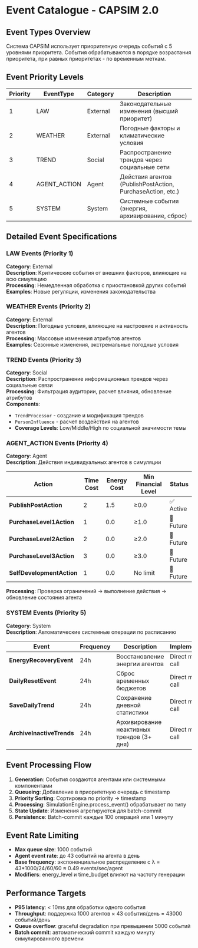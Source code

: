 # Event Catalogue - CAPSIM 2.0

## Event Types Overview

Система CAPSIM использует приоритетную очередь событий с 5 уровнями приоритета. События обрабатываются в порядке возрастания приоритета, при равных приоритетах - по временным меткам.

## Event Priority Levels

| Priority | EventType | Category | Description |
|----------|-----------|----------|-------------|
| 1 | LAW | External | Законодательные изменения (высший приоритет) |
| 2 | WEATHER | External | Погодные факторы и климатические условия |
| 3 | TREND | Social | Распространение трендов через социальные сети |
| 4 | AGENT_ACTION | Agent | Действия агентов (PublishPostAction, PurchaseAction, etc.) |
| 5 | SYSTEM | System | Системные события (энергия, архивирование, сброс) |

## Detailed Event Specifications

### LAW Events (Priority 1)
**Category**: External  
**Description**: Критические события от внешних факторов, влияющие на всю симуляцию  
**Processing**: Немедленная обработка с приостановкой других событий  
**Examples**: Новые регуляции, изменения законодательства

### WEATHER Events (Priority 2)  
**Category**: External  
**Description**: Погодные условия, влияющие на настроение и активность агентов  
**Processing**: Массовые изменения атрибутов агентов  
**Examples**: Сезонные изменения, экстремальные погодные условия

### TREND Events (Priority 3)
**Category**: Social  
**Description**: Распространение информационных трендов через социальные связи  
**Processing**: Фильтрация аудитории, расчет влияния, обновление атрибутов  
**Components**:
- `TrendProcessor` - создание и модификация трендов
- `PersonInfluence` - расчет воздействия на агентов
- **Coverage Levels**: Low/Middle/High по социальной значимости темы

### AGENT_ACTION Events (Priority 4)
**Category**: Agent  
**Description**: Действия индивидуальных агентов в симуляции  

| Action | Time Cost | Energy Cost | Min Financial Level | Status |
|--------|-----------|-------------|-------------------|---------|
| **PublishPostAction** | 2 | 1.5 | ≥0.0 | ✅ Active |
| **PurchaseLevel1Action** | 1 | 0.0 | ≥1.0 | 🚧 Future |
| **PurchaseLevel2Action** | 2 | 0.0 | ≥2.0 | 🚧 Future |  
| **PurchaseLevel3Action** | 3 | 0.0 | ≥3.0 | 🚧 Future |
| **SelfDevelopmentAction** | 1 | 0.0 | No limit | 🚧 Future |

**Processing**: Проверка ограничений → выполнение действия → обновление состояния агента

### SYSTEM Events (Priority 5)
**Category**: System  
**Description**: Автоматические системные операции по расписанию  

| Event | Frequency | Description | Implementation |
|-------|-----------|-------------|----------------|
| **EnergyRecoveryEvent** | 24h | Восстановление энергии агентов | Direct method call |
| **DailyResetEvent** | 24h | Сброс временных бюджетов | Direct method call |
| **SaveDailyTrend** | 24h | Сохранение дневной статистики | Direct method call |
| **ArchiveInactiveTrends** | 24h | Архивирование неактивных трендов (3+ дня) | Direct method call |

## Event Processing Flow

1. **Generation**: События создаются агентами или системными компонентами
2. **Queueing**: Добавление в приоритетную очередь с timestamp
3. **Priority Sorting**: Сортировка по priority → timestamp  
4. **Processing**: SimulationEngine.process_event() обрабатывает по типу
5. **State Update**: Изменения агрегируются для batch-commit
6. **Persistence**: Batch-commit каждые 100 операций или 1 минуту

## Event Rate Limiting

- **Max queue size**: 1000 событий
- **Agent event rate**: до 43 событий на агента в день  
- **Base frequency**: экспоненциальное распределение с λ = 43*1000/24/60/60 ≈ 0.49 events/sec/agent
- **Modifiers**: energy_level и time_budget влияют на частоту генерации

## Performance Targets

- **P95 latency**: < 10ms для обработки одного события
- **Throughput**: поддержка 1000 агентов × 43 события/день = 43000 событий/день
- **Queue overflow**: graceful degradation при превышении 5000 событий
- **Batch commit**: автоматический commit каждую минуту симулированного времени 